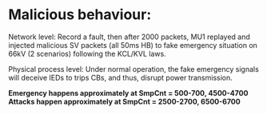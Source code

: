 # Malicious behaviour:

Network level: Record a fault, then after 2000 packets, MU1 replayed and injected malicious SV packets (all 50ms HB) to fake emergency situation on 66kV (2 scenarios) following the KCL/KVL laws.

Physical process level: Under normal operation, the fake emergency signals will deceive IEDs to trips CBs, and thus, disrupt power transmission.

**Emergency happens approximately at SmpCnt = 500-700, 4500-4700**
**Attacks happen approximately at SmpCnt = 2500-2700, 6500-6700**